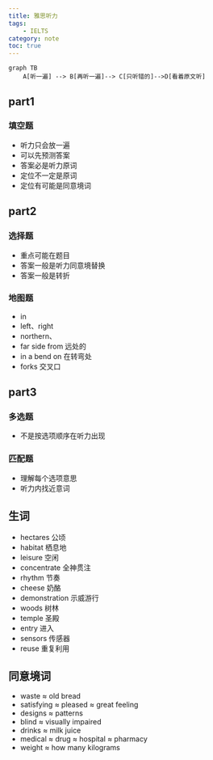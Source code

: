 ```yaml
---
title: 雅思听力
tags:
    - IELTS
category: note
toc: true
---
```


```mermaid
graph TB
    A[听一遍] --> B[再听一遍]--> C[只听错的]-->D[看着原文听]
```

## part1

### 填空题

* 听力只会放一遍
* 可以先预测答案
* 答案必是听力原词
* 定位不一定是原词
* 定位有可能是同意境词

## part2

### 选择题

* 重点可能在题目
* 答案一般是听力同意境替换
* 答案一般是转折

### 地图题

* in
* left、right
* northern、
* far side from 远处的
* in a bend on 在转弯处
* forks 交叉口

## part3

### 多选题

* 不是按选项顺序在听力出现

### 匹配题

* 理解每个选项意思
* 听力内找近意词

## 生词

* hectares 公顷
* habitat 栖息地
* leisure 空闲
* concentrate 全神贯注
* rhythm 节奏
* cheese 奶酪
* demonstration 示威游行
* woods 树林
* temple 圣殿
* entry 进入
* sensors 传感器
* reuse 重复利用

## 同意境词

* waste ≈ old bread
* satisfying ≈ pleased ≈ great feeling
* designs ≈ patterns
* blind ≈ visually impaired
* drinks ≈ milk juice
* medical ≈ drug ≈ hospital ≈ pharmacy
* weight ≈ how many kilograms
